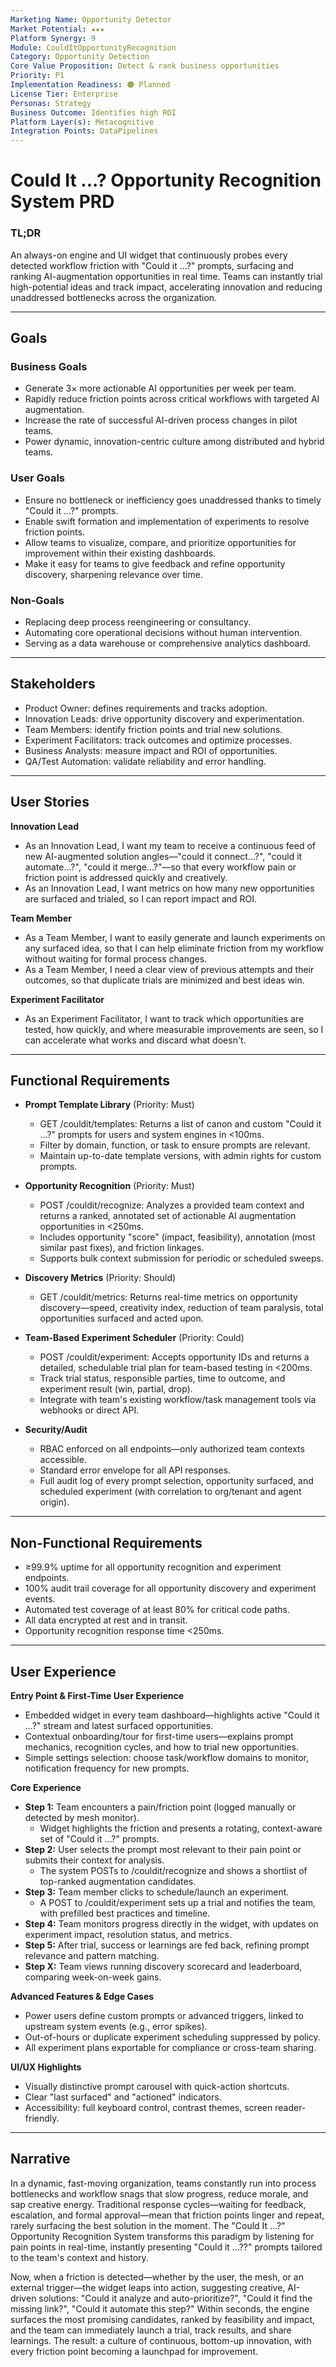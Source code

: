 ```yaml
---
Marketing Name: Opportunity Detector
Market Potential: ★★★
Platform Synergy: 9
Module: CouldItOpportunityRecognition
Category: Opportunity Detection
Core Value Proposition: Detect & rank business opportunities
Priority: P1
Implementation Readiness: 🟤 Planned
License Tier: Enterprise
Personas: Strategy
Business Outcome: Identifies high ROI
Platform Layer(s): Metacognitive
Integration Points: DataPipelines
---
```


# Could It ...? Opportunity Recognition System PRD

### TL;DR

An always-on engine and UI widget that continuously probes every
detected workflow friction with "Could it ...?" prompts, surfacing and
ranking AI-augmentation opportunities in real time. Teams can instantly
trial high-potential ideas and track impact, accelerating innovation and
reducing unaddressed bottlenecks across the organization.

------------------------------------------------------------------------

## Goals

### Business Goals

- Generate 3× more actionable AI opportunities per week per team.
- Rapidly reduce friction points across critical workflows with targeted AI augmentation.
- Increase the rate of successful AI-driven process changes in pilot teams.
- Power dynamic, innovation-centric culture among distributed and hybrid teams.

### User Goals

- Ensure no bottleneck or inefficiency goes unaddressed thanks to timely "Could it ...?" prompts.
- Enable swift formation and implementation of experiments to resolve friction points.
- Allow teams to visualize, compare, and prioritize opportunities for improvement within their existing dashboards.
- Make it easy for teams to give feedback and refine opportunity discovery, sharpening relevance over time.

### Non-Goals

- Replacing deep process reengineering or consultancy.
- Automating core operational decisions without human intervention.
- Serving as a data warehouse or comprehensive analytics dashboard.

------------------------------------------------------------------------

## Stakeholders

- Product Owner: defines requirements and tracks adoption.
- Innovation Leads: drive opportunity discovery and experimentation.
- Team Members: identify friction points and trial new solutions.
- Experiment Facilitators: track outcomes and optimize processes.
- Business Analysts: measure impact and ROI of opportunities.
- QA/Test Automation: validate reliability and error handling.

------------------------------------------------------------------------

## User Stories

**Innovation Lead**

- As an Innovation Lead, I want my team to receive a continuous feed of new AI-augmented solution angles—"could it connect...?", "could it automate...?", "could it merge...?"—so that every workflow pain or friction point is addressed quickly and creatively.
- As an Innovation Lead, I want metrics on how many new opportunities are surfaced and trialed, so I can report impact and ROI.

**Team Member**

- As a Team Member, I want to easily generate and launch experiments on any surfaced idea, so that I can help eliminate friction from my workflow without waiting for formal process changes.
- As a Team Member, I need a clear view of previous attempts and their outcomes, so that duplicate trials are minimized and best ideas win.

**Experiment Facilitator**

- As an Experiment Facilitator, I want to track which opportunities are tested, how quickly, and where measurable improvements are seen, so I can accelerate what works and discard what doesn't.

------------------------------------------------------------------------

## Functional Requirements

- **Prompt Template Library** (Priority: Must)
  - GET /couldit/templates: Returns a list of canon and custom "Could it ...?" prompts for users and system engines in <100ms.
  - Filter by domain, function, or task to ensure prompts are relevant.
  - Maintain up-to-date template versions, with admin rights for custom prompts.

- **Opportunity Recognition** (Priority: Must)
  - POST /couldit/recognize: Analyzes a provided team context and returns a ranked, annotated set of actionable AI augmentation opportunities in <250ms.
  - Includes opportunity "score" (impact, feasibility), annotation (most similar past fixes), and friction linkages.
  - Supports bulk context submission for periodic or scheduled sweeps.

- **Discovery Metrics** (Priority: Should)
  - GET /couldit/metrics: Returns real-time metrics on opportunity discovery—speed, creativity index, reduction of team paralysis, total opportunities surfaced and acted upon.

- **Team-Based Experiment Scheduler** (Priority: Could)
  - POST /couldit/experiment: Accepts opportunity IDs and returns a detailed, schedulable trial plan for team-based testing in <200ms.
  - Track trial status, responsible parties, time to outcome, and experiment result (win, partial, drop).
  - Integrate with team's existing workflow/task management tools via webhooks or direct API.

- **Security/Audit**
  - RBAC enforced on all endpoints—only authorized team contexts accessible.
  - Standard error envelope for all API responses.
  - Full audit log of every prompt selection, opportunity surfaced, and scheduled experiment (with correlation to org/tenant and agent origin).

------------------------------------------------------------------------

## Non-Functional Requirements

- ≥99.9% uptime for all opportunity recognition and experiment endpoints.
- 100% audit trail coverage for all opportunity discovery and experiment events.
- Automated test coverage of at least 80% for critical code paths.
- All data encrypted at rest and in transit.
- Opportunity recognition response time <250ms.

------------------------------------------------------------------------

## User Experience

**Entry Point & First-Time User Experience**

- Embedded widget in every team dashboard—highlights active "Could it ...?" stream and latest surfaced opportunities.
- Contextual onboarding/tour for first-time users—explains prompt mechanics, recognition cycles, and how to trial new opportunities.
- Simple settings selection: choose task/workflow domains to monitor, notification frequency for new prompts.

**Core Experience**

- **Step 1:** Team encounters a pain/friction point (logged manually or detected by mesh monitor).
  - Widget highlights the friction and presents a rotating, context-aware set of "Could it ...?" prompts.
- **Step 2:** User selects the prompt most relevant to their pain point or submits their context for analysis.
  - The system POSTs to /couldit/recognize and shows a shortlist of top-ranked augmentation candidates.
- **Step 3:** Team member clicks to schedule/launch an experiment.
  - A POST to /couldit/experiment sets up a trial and notifies the team, with prefilled best practices and timeline.
- **Step 4:** Team monitors progress directly in the widget, with updates on experiment impact, resolution status, and metrics.
- **Step 5:** After trial, success or learnings are fed back, refining prompt relevance and pattern matching.
- **Step X:** Team views running discovery scorecard and leaderboard, comparing week-on-week gains.

**Advanced Features & Edge Cases**

- Power users define custom prompts or advanced triggers, linked to upstream system events (e.g., error spikes).
- Out-of-hours or duplicate experiment scheduling suppressed by policy.
- All experiment plans exportable for compliance or cross-team sharing.

**UI/UX Highlights**

- Visually distinctive prompt carousel with quick-action shortcuts.
- Clear "last surfaced" and "actioned" indicators.
- Accessibility: full keyboard control, contrast themes, screen reader-friendly.

------------------------------------------------------------------------

## Narrative

In a dynamic, fast-moving organization, teams constantly run into process bottlenecks and workflow snags that slow progress, reduce morale, and sap creative energy. Traditional response cycles—waiting for feedback, escalation, and formal approval—mean that friction points linger and repeat, rarely surfacing the best solution in the moment. The "Could It ...?" Opportunity Recognition System transforms this paradigm by listening for pain points in real-time, instantly presenting "Could it ...??" prompts tailored to the team's context and history.

Now, when a friction is detected—whether by the user, the mesh, or an external trigger—the widget leaps into action, suggesting creative, AI-driven solutions: "Could it analyze and auto-prioritize?", "Could it find the missing link?", "Could it automate this step?" Within seconds, the engine surfaces the most promising candidates, ranked by feasibility and impact, and the team can immediately launch a trial, track results, and share learnings. The result: a culture of continuous, bottom-up innovation, with every friction point becoming a launchpad for improvement. 